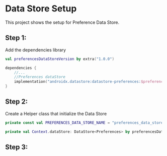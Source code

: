 # Data Store Setup
This project shows the setup for Preference Data Store.

## Step 1:
Add the dependencies library
```Kotlin
val preferencesDataStoreVersion by extra("1.0.0")

dependencies {
    //...
    //Preferences dataStore
    implementation("androidx.datastore:datastore-preferences:$preferencesDataStoreVersion")
}
```

## Step 2:
Create a Helper class that initialize the Data Store

```Kotlin
private const val PREFERENCES_DATA_STORE_NAME = "preferences_data_store_name"

private val Context.dataStore: DataStore<Preferences> by preferencesDataStore(name = PREFERENCES_DATA_STORE_NAME)
```

## Step 3:
